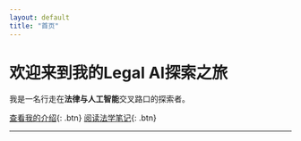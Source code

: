 ```yaml
---
layout: default
title: "首页"
---
```


# 欢迎来到我的Legal AI探索之旅

我是一名行走在**法律与人工智能**交叉路口的探索者。

[查看我的介绍](/about/){: .btn}
[阅读法学笔记](/legal-notes/){: .btn}

---
